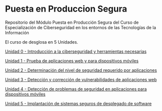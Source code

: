 # Puesta en Produccion Segura
Repositorio del Módulo Puesta en Producción Segura del Curso de Especialización de Ciberseguridad en los entornos de las Tecnologías de la Información

El curso de desglosa en 5 Unidades.

[Unidad 0 - Introducción a la ciberseguridad y herramientas necesarias](./Unidad0-Herramientas/README.md)

[Unidad 1 - Prueba de aplicaciones web y para dispositivos móviles ](./Unidad1-PruebaAplicaciones/README.md)

[Unidad 2 - Determinación del nivel de seguridad requerido por aplicaciones](./Unidad2-NivelesSeguridad/README.md)

[Unidad 3 - Detección y corrección de vulnerabilidades de aplicaciones web](./Unidad3-VulnerabilidadesWeb/README.md)

[Unidad 4 - Detección de problemas de seguridad en aplicaciones para dispositivos móviles](./Unidad4-VulnerabilidadesMovil/README.md)

[Unidad 5 - Implantación de sistemas seguros de desplegado de software](./Unidad5-ImplantacionSistemasSeguros/README.md)